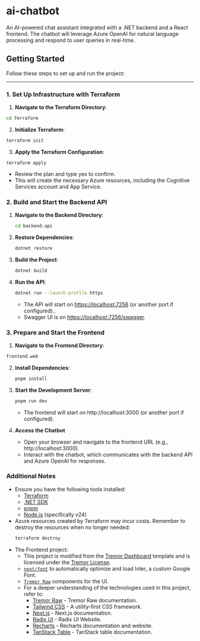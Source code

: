 # ai-chatbot
An AI-powered chat assistant integrated with a .NET backend and a React frontend. The chatbot will leverage Azure OpenAI for natural language processing and respond to user queries in real-time.

## Getting Started

Follow these steps to set up and run the project:

---

### 1. Set Up Infrastructure with Terraform

1. **Navigate to the Terraform Directory**:
  ```bash
  cd Terraform
  ```
2. **Initialize Terraform**:
  ```bash
  terraform init
  ```
3. **Apply the Terraform Configuration**:
  ```
  terraform apply
  ```
  * Review the plan and type yes to confirm.
  * This will create the necessary Azure resources, including the Cognitive Services account and App Service.

### 2. Build and Start the Backend API

1. **Navigate to the Backend Directory**:
   ```bash
   cd backend.api
   ```
2. **Restore Dependencies**:
   ```bash
   dotnet restore
   ```
3. **Build the Project**:
   ```bash
   dotnet build
   ```
4. **Run the API**:
   ```bash
   dotnet run --launch-profile https
   ```
   * The API will start on [https://localhost:7256](https://localhost:7256/) (or another port if configured)..
   * Swagger UI is on [https://localhost:7256/swagger](https://localhost:7256/swagger).

### 3. Prepare and Start the Frontend

1. **Navigate to the Frontend Directory**:
  ```bash
  frontend.web
  ```
2. **Install Dependencies**:
   ```bash
   pnpm install
   ```
3. **Start the Development Server**:
   ```bash
   pnpm run dev
   ```
   * The frontend will start on http://localhost:3000 (or another port if configured).

4. **Access the Chatbot**
   * Open your browser and navigate to the frontend URL (e.g., http://localhost:3000).
   * Interact with the chatbot, which communicates with the backend API and Azure OpenAI for responses.

### Additional Notes
  * Ensure you have the following tools installed:
    - [Terraform](https://developer.hashicorp.com/terraform)
    - [.NET SDK](https://dotnet.microsoft.com/en-us/download)
    - [pnpm](https://pnpm.io/installation)
    - [Node.js](https://nodejs.org) (specifically v24)
  * Azure resources created by Terraform may incur costs. Remember to destroy the resources when no longer needed:
    ```bash
    terraform destroy
    ```
  * The Frontend project:
    - This project is modified from the [Tremor Dashboard](https://tremor.so) template and is licensed under the [Tremor License](https://blocks.tremor.so/license).
    - [`next/font`](https://nextjs.org/docs/basic-features/font-optimization) to automatically optimize and load Inter, a custom Google Font.
    - [`Tremor Raw`](https://raw.tremor.so/docs/getting-started/installation) components for the UI.
    - For a deeper understanding of the technologies used in this project, refer to:
      - [Tremor Raw](https://raw.tremor.so) - Tremor Raw documentation.
      - [Tailwind CSS](https://tailwindcss.com) - A utility-first CSS framework.
      - [Next.js](https://nextjs.org/docs) - Next.js documentation.
      - [Radix UI](https://www.radix-ui.com) - Radix UI Website.
      - [Recharts](https://recharts.org) - Recharts documentation and website.
      - [TanStack Table](https://tanstack.com/table/latest) - TanStack table documentation.
